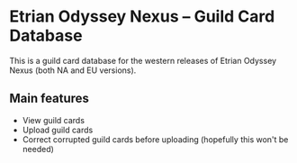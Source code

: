 # Etrian Odyssey Nexus – Guild Card Database

This is a guild card database for the western releases of Etrian Odyssey Nexus (both NA and EU versions).

## Main features

* View guild cards
* Upload guild cards
* Correct corrupted guild cards before uploading (hopefully this won't be needed)
